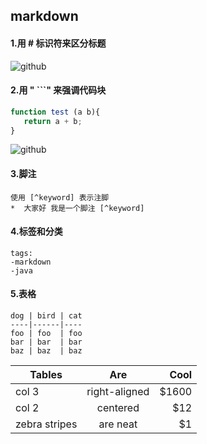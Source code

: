  ## markdown
 #### 1.用 # 标识符来区分标题
 ![github](http://wx1.sinaimg.cn/large/a602222agy1fsgolg23t0j20cs08d3yg.jpg "标题")
 
 #### 2.用 " ```" 来强调代码块
 ``` javascript
 function test (a b){
    return a + b;
 }
 ```
 ![github](http://wx4.sinaimg.cn/mw690/a602222agy1fsgp7bp1pij20aw05qq2t.jpg "代码强调")
 
 #### 3.脚注
    使用 [^keyword] 表示注脚
    *  大家好 我是一个脚注 [^keyword]
 #### 4.标签和分类
    tags:
    -markdown
    -java
 #### 5.表格
    dog | bird | cat
    ----|------|----
    foo | foo  | foo
    bar | bar  | bar
    baz | baz  | baz
    
  | Tables        | Are           | Cool  |
  | ------------- |:-------------:| -----:|
  | col 3         | right-aligned | $1600 |
  | col 2         | centered      |   $12 |
  | zebra stripes | are neat      |    $1 |
 
 
 
 
 
 
 